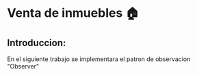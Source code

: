  # Venta de inmuebles 🏠
 
 ## Introduccion:
 En el siguiente trabajo se implementara el patron de observacion "Observer"
 

